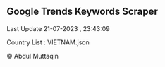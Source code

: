 

## Google Trends Keywords Scraper 
 
Last Update 21-07-2023 , 23:43:09

Country List :
VIETNAM.json



© Abdul Muttaqin 
